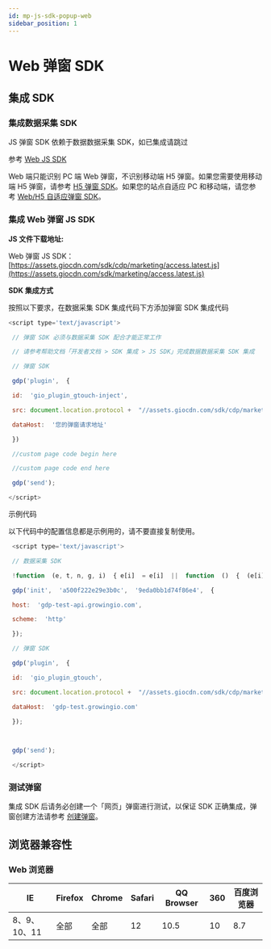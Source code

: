 ```yaml
---
id: mp-js-sdk-popup-web
sidebar_position: 1
---
```


# Web 弹窗 SDK

## 集成 SDK[](#ji-cheng-sdk)

### 集成数据采集 SDK[](#1-ji-cheng-shu-ju-cai-ji-sdk)

JS 弹窗 SDK 依赖于数据数据采集 SDK，如已集成请跳过

参考 [Web JS SDK](https://growingio.github.io/growingio-sdk-docs/docs/webjs/base/getting_started)​

Web 端只能识别 PC 端 Web 弹窗，不识别移动端 H5 弹窗。如果您需要使用移动端 H5 弹窗，请参考 [H5 弹窗 SDK](/docs/developer-manual/sdk-integration/marketing-platform-sdk/js-sdk/mp-js-sdk-popup-h5)。如果您的站点自适应 PC 和移动端，请您参考 [Web/H5 自适应弹窗 SDK](/docs/developer-manual/sdk-integration/marketing-platform-sdk/js-sdk/mp-js-sdk-popup-web-h5-autofix)。


### 集成 Web 弹窗 JS SDK[](#2-ji-cheng-web-dan-chuang-js-sdk)

**JS 文件下载地址:**

Web 弹窗 JS SDK： [https://assets.giocdn.com/sdk/cdp/marketing/access.latest.js](https://assets.giocdn.com/sdk/marketing/access.latest.js)​

**SDK 集成方式**

按照以下要求，在数据采集 SDK 集成代码下方添加弹窗 SDK 集成代码

```js
<script type='text/javascript'>

 // 弹窗 SDK 必须与数据采集 SDK 配合才能正常工作

 // 请参考帮助文档「开发者文档 > SDK 集成 > JS SDK」完成数据数据采集 SDK 集成

 // 弹窗 SDK

 gdp('plugin',  {

 id:  'gio_plugin_gtouch-inject',

 src: document.location.protocol +  "//assets.giocdn.com/sdk/cdp/marketing/access.latest.js",

 dataHost:  '您的弹窗请求地址'

 })

 //custom page code begin here

 //custom page code end here

 gdp('send');

</script>
```

示例代码

以下代码中的配置信息都是示例用的，请不要直接复制使用。

```js
 <script type='text/javascript'>

 // 数据采集 SDK 

 !function  (e, t, n, g, i)  { e[i]  = e[i]  ||  function  ()  {  (e[i].q = e[i].q ||  []).push(arguments)  }, n = t.createElement("script"), tag = t.getElementsByTagName("script")[0], n.async  =  1, n.src = g, tag.parentNode.insertBefore(n, tag)  }(window, document,  "script",  "https://assets.giocdn.com/cdp/gio.js",  "gdp");

 gdp('init',  'a500f222e29e3b0c',  '9eda0bb1d74f86e4',  {

 host:  'gdp-test-api.growingio.com',

 scheme:  'http'

 });

 // 弹窗 SDK

 gdp('plugin',  {

 id:  'gio_plugin_gtouch',

 src: document.location.protocol +  "//assets.giocdn.com/sdk/cdp/marketing/access.latest.js",

 dataHost:  'gdp-test.growingio.com'

 });

​

 gdp('send');

 </script>
```

### 测试弹窗[](#3-ce-shi-dan-chuang)

集成 SDK 后请务必创建一个「网页」弹窗进行测试，以保证 SDK 正确集成，弹窗创建方法请参考 [创建弹窗](/docs/product-manual/marketing-platform/user-operation/popup/create-popup)。


## 浏览器兼容性[](#liu-lan-qi-jian-rong-xing)

### Web 浏览器[](#web-liu-lan-qi)

| IE  | Firefox | Chrome | Safari | QQ Browser | 360 | 百度浏览器 |
| --- | --- | --- | --- | --- | --- | --- |
| 8、9、10、11 | 全部  | 全部  | 12  | 10.5 | 10  | 8.7 |
